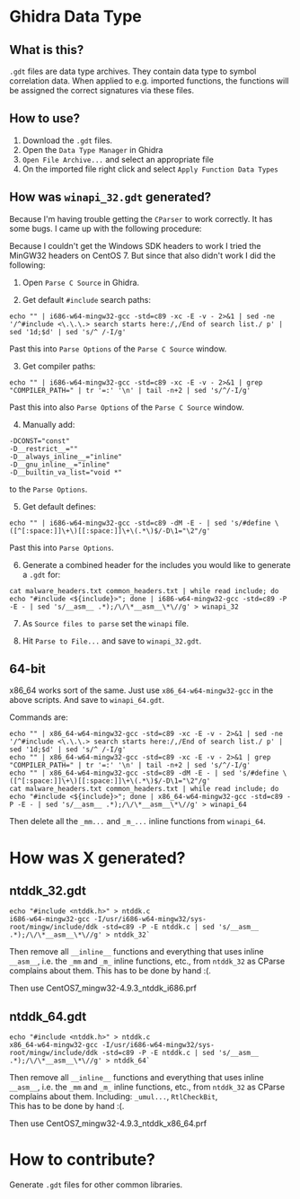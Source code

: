 # Ghidra Data Type

## What is this?

`.gdt` files are data type archives. They contain data type to symbol correlation
data. When applied to e.g. imported functions, the functions will be assigned the
correct signatures via these files.

## How to use?

1. Download the `.gdt` files.
2. Open the `Data Type Manager` in Ghidra
3. `Open File Archive...` and select an appropriate file
4. On the imported file right click and select `Apply Function Data Types`

## How was `winapi_32.gdt` generated?

Because I'm having trouble getting the `CParser` to work correctly. It has some
bugs. I came up with the following procedure:

Because I couldn't get the Windows SDK headers to work I tried the MinGW32 headers
on CentOS 7. But since that also didn't work I did the following:

1. Open `Parse C Source` in Ghidra.

2. Get default `#include` search paths:

```
echo "" | i686-w64-mingw32-gcc -std=c89 -xc -E -v - 2>&1 | sed -ne '/^#include <\.\.\.> search starts here:/,/End of search list./ p' | sed '1d;$d' | sed 's/^ /-I/g'
```

Past this into `Parse Options` of the `Parse C Source` window.

3. Get compiler paths:

```
echo "" | i686-w64-mingw32-gcc -std=c89 -xc -E -v - 2>&1 | grep "COMPILER_PATH=" | tr '=:' '\n' | tail -n+2 | sed 's/^/-I/g'
```

Past this into also `Parse Options` of the `Parse C Source` window.

4. Manually add:

```
-DCONST="const"
-D__restrict__=""
-D__always_inline__="inline"
-D__gnu_inline__="inline"
-D__builtin_va_list="void *"
```

to the `Parse Options`.

5. Get default defines:

```
echo "" | i686-w64-mingw32-gcc -std=c89 -dM -E - | sed 's/#define \([^[:space:]]\+\)[[:space:]]\+\(.*\)$/-D\1="\2"/g'
```

Past this into `Parse Options`.

6. Generate a combined header for the includes you would like to generate a `.gdt` for:

```
cat malware_headers.txt common_headers.txt | while read include; do echo "#include <${include}>"; done | i686-w64-mingw32-gcc -std=c89 -P -E - | sed 's/__asm__ .*);/\/\*__asm__\*\//g' > winapi_32
```

7. As `Source files to parse` set the `winapi` file.

8. Hit `Parse to File...` and save to `winapi_32.gdt`.

## 64-bit

x86_64 works sort of the same. Just use `x86_64-w64-mingw32-gcc` in the above  scripts.
And save to `winapi_64.gdt`.

Commands are:
```
echo "" | x86_64-w64-mingw32-gcc -std=c89 -xc -E -v - 2>&1 | sed -ne '/^#include <\.\.\.> search starts here:/,/End of search list./ p' | sed '1d;$d' | sed 's/^ /-I/g'
echo "" | x86_64-w64-mingw32-gcc -std=c89 -xc -E -v - 2>&1 | grep "COMPILER_PATH=" | tr '=:' '\n' | tail -n+2 | sed 's/^/-I/g'
echo "" | x86_64-w64-mingw32-gcc -std=c89 -dM -E - | sed 's/#define \([^[:space:]]\+\)[[:space:]]\+\(.*\)$/-D\1="\2"/g'
cat malware_headers.txt common_headers.txt | while read include; do echo "#include <${include}>"; done | x86_64-w64-mingw32-gcc -std=c89 -P -E - | sed 's/__asm__ .*);/\/\*__asm__\*\//g' > winapi_64
```

Then delete all the `_mm...` and `_m_...`  inline functions from `winapi_64`.

# How was X generated?

## ntddk_32.gdt

```
echo "#include <ntddk.h>" > ntddk.c
i686-w64-mingw32-gcc -I/usr/i686-w64-mingw32/sys-root/mingw/include/ddk -std=c89 -P -E ntddk.c | sed 's/__asm__ .*);/\/\*__asm__\*\//g' > ntddk_32`
```

Then remove all `__inline__` functions and everything that uses inline `__asm__`, i.e.
the `_mm` and `_m_` inline functions, etc., from `ntddk_32` as CParse complains about them. This has to be done by hand :(.

Then use CentOS7_mingw32-4.9.3_ntddk_i686.prf

## ntddk_64.gdt

```
echo "#include <ntddk.h>" > ntddk.c
x86_64-w64-mingw32-gcc -I/usr/i686-w64-mingw32/sys-root/mingw/include/ddk -std=c89 -P -E ntddk.c | sed 's/__asm__ .*);/\/\*__asm__\*\//g' > ntddk_64`
```
Then remove all `__inline__` functions and everything that uses inline `__asm__`, i.e.
the `_mm` and `_m_` inline functions, etc., from `ntddk_32` as CParse complains about them.
Including: `_umul...`, `RtlCheckBit`,  
This has to be done by hand :(.

Then use CentOS7_mingw32-4.9.3_ntddk_x86_64.prf


# How to contribute?

Generate `.gdt` files for other common libraries.

